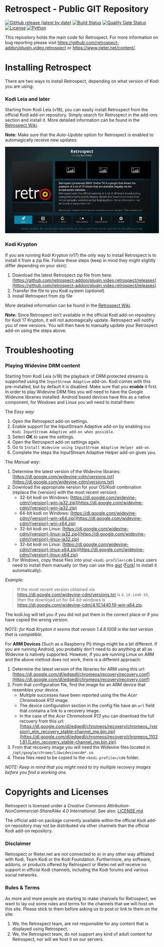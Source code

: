 # Retrospect - Public GIT Repository #
[![GitHub release (latest by date)](https://img.shields.io/github/v/release/retrospect-addon/plugin.video.retrospect)](https://github.com/retrospect-addon/plugin.video.retrospect/releases)
[![Build Status](https://travis-ci.com/retrospect-addon/plugin.video.retrospect.svg?branch=master)](https://travis-ci.com/retrospect-addon/plugin.video.retrospect)
[![Quality Gate Status](https://sonarcloud.io/api/project_badges/measure?project=retrospect-addon:plugin.video.retrospect&metric=alert_status)](https://sonarcloud.io/dashboard?id=retrospect-addon:plugin.video.retrospect)
[![License](https://img.shields.io/badge/license-cc_by--nc--sa-brightgreen)](https://github.com/retrospect-addon/plugin.video.retrospect/blob/master/LICENSE.md)
[![Python](https://img.shields.io/badge/python-2.7%20%7C%203.6-blue)](https://kodi.tv/article/attention-addon-developers-migration-python-3)

This repository holds the main code for Retrospect. For more information on bug reporting please visit https://github.com/retrospect-addon/plugin.video.retrospect or https://www.rieter.net/content/.

# Installing Retrospect #
There are two ways to install Retrospect, depending on what version of Kodi you are using:

### Kodi Leia and later
Starting from Kodi Leia (v18), you can easily install Retrospect from the official Kodi add-on repository. Simply search for Retrospect in the add-ons section and install it. More detailed information can be found in the [Retrospect Wiki](https://github.com/retrospect-addon/plugin.video.retrospect/wiki/Installation).

**Note:** Make sure that the _Auto-Update_ option for Retrospect is enabled to automagically receive new updates.

![alt text](./plugin.video.retrospect/resources/media/retrospect01.jpg "The Retrospect information screen")

### Kodi Krypton    
If you are running Kodi Krypton (v17) the only way to install Retrospect is to install it from a zip file. Follow these steps (keep in mind they might slightly differ depending on your skin):

1. Download the latest Retrospect zip file from here: [https://github.com/retrospect-addon/plugin.video.retrospect/releases](https://github.com/retrospect-addon/plugin.video.retrospect/releases)
1. Transfer the file to you Kodi system (_optional_)
1. Install Retrospect from zip file

More detailed information can be found in the [Retrospect Wiki](https://github.com/retrospect-addon/plugin.video.retrospect/wiki/Installation).

**Note:** Since Retrospect isn't available in the official Kodi add-on repository for Kodi 17 Krypton, it will not automagically update. Retrospect will notifiy you of new versions. You will then have to manually update your Retrospect add-on using the steps above.

# Troubleshooting #

### Playing Widevine DRM content ###
Starting from Kodi Leia (v18) the playback of DRM protected streams is supported using the `InputStream Adaptive` add-on. Kodi comes with this pre-installed, but by default it is disabled. Make sure that you **enable** it first. In order to play Widevine DRM files you will need to have the Google Widevine libraries installed. Android based devices have this as a native component, for Windows and Linux you will need to install them:

The _Easy way_:

1. Open the Retrospect add-on settings.
1. Enable support for the InputStream Adaptive add-on by enabling `Use Kodi InputStream Adaptive add-on when possible`.
1. Select **OK** to save the settings.
1. Open the Retrospect add-on settings again.
1. Go to `Install Widevine using InputStream Adaptive Helper add-on`.
1. Complete the steps the InputStream Adaptive Helper add-on gives you.

The _Manual way_:

1. Determine the latest version of the Widevine libraries: [https://dl.google.com/widevine-cdm/versions.txt](https://dl.google.com/widevine-cdm/versions.txt)
1. Download the appropriate version for your OS/Kodi combination (replace the {version} with the most recent version):
    * 32-bit kodi on Windows: [https://dl.google.com/widevine-cdm/{version}-win-ia32.zip](https://dl.google.com/widevine-cdm/{version}-win-ia32.zip)
    * 64-bit kodi on Windows: [https://dl.google.com/widevine-cdm/{version}-win-x64.zip](https://dl.google.com/widevine-cdm/{version}-win-x64.zip)
    * 32-bit kodi on Linux: [https://dl.google.com/widevine-cdm/{version}-linux-ia32.zip](https://dl.google.com/widevine-cdm/{version}-linux-ia32.zip)
    * 32-bit kodi on Linux: [https://dl.google.com/widevine-cdm/{version}-linux-x64.zip](https://dl.google.com/widevine-cdm/{version}-linux-x64.zip)
1. For Windows, copy these files into your `<kodi-profile>\cdm` Linux users need to install them manually (or they can use this [gist](https://gist.github.com/ruario/3c873d43eb20553d5014bd4d29fe37f1) ([Fork](https://gist.github.com/basrieter/44a463a97a60958c36435d54d50debb4)) to install it automatically).

_Example:_
> If the most recent version obtained via https://dl.google.com/widevine-cdm/versions.txt is `4.10.1440.19`, then the download url for 64-bit windows is https://dl.google.com/widevine-cdm/4.10.1440.19-win-x64.zip.

The kodi.log will tell you if you did not put them in the correct place or if you have copied the wrong version.

_NOTE: for Kodi Krypton it seems that version 1.4.8.1008 is the last version that is compatible._

For **ARM Devices** (Such as a Raspberry Pi) things might be a bit different. If you are running Android, you probably don't need to do anything at all as Widevine is natively supported. However, if you are running Linux on ARM and the above method does not work, there is a different approach:

1. Determine the latest version of the libraries for ARM using this url: [https://dl.google.com/dl/edgedl/chromeos/recovery/recovery.conf](https://dl.google.com/dl/edgedl/chromeos/recovery/recovery.conf)
1. From that configuration file, find the image for an ARM device that resembles your device. 
    * Multiple successes have been reported using the the *Acer Chromebook R13* image.
    * The device configuration section in the config file have an `url` field that contains a link to a recovery image. 
    * In the case of the *Acer Chromebook R13* you can download the full recovery from this url: [https://dl.google.com/dl/edgedl/chromeos/recovery/chromeos_{version}_elm_recovery_stable-channel_mp.bin.zip](https://dl.google.com/dl/edgedl/chromeos/recovery/chromeos_11021.81.0_elm_recovery_stable-channel_mp.bin.zip).
1. From that recovery image you will need the Widevine files located in `/opt/google/chrome/libwidevinecdm*.so`.
1. These files need to be copied to the `<kodi-profile>/cdm` folder.

_NOTE: Keep in mind that you might need to try multiple recovery images before you find a working one._ 

# Copyrights and Licenses #

Retrospect is licensed under a _Creative Commons Attribution-NonCommercial-ShareAlike 4.0 International_. See also: [LICENSE.md](./LICENSE.md)

The official add-on package currently available within the official Kodi add-on repository may not be distributed via other channels than the official Kodi add-on repository. 

### Disclaimer ###
Retrospect or Rieter.net are not connected to or in any other way affiliated with Kodi, Team Kodi or the Kodi Foundation. Furthermore, any software, addons, or products offered by Retrospect or Rieter.net will receive no support in official Kodi channels, including the Kodi forums and various social networks.

### Rules & Terms ###
As more and more people are starting to make channels for Retrospect, we want to lay out some rules and terms for the channels that we will host on this site. Please stick to them before asking us to post or link to them on the site:

 1. We, the Retrospect team, are not responsible for any content that is displayed using Retrospect.
 1. We, the Retrospect team, do not support any kind of adult content for Retrospect, nor will we host it on our servers.
